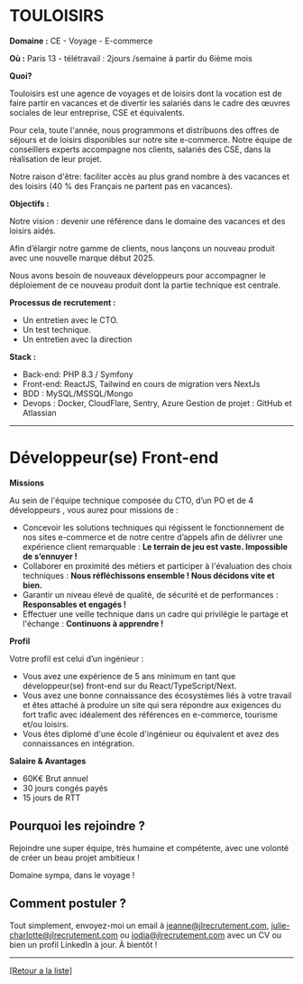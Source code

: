 #  TOULOISIRS

**Domaine :** CE - Voyage - E-commerce

**Où :** Paris 13 - télétravail : 2jours /semaine à partir du 6ième mois

**Quoi?** 

Touloisirs est une agence de voyages et de loisirs dont la vocation est de faire partir en vacances et de divertir les salariés dans le cadre des œuvres sociales de leur entreprise, CSE et équivalents.

Pour cela, toute l'année, nous programmons et distribuons des offres de séjours et de loisirs disponibles sur notre site e-commerce. Notre équipe de conseillers experts accompagne nos clients, salariés des CSE, dans la réalisation de leur projet.

Notre raison d'être: faciliter accès au plus grand nombre à des vacances et des loisirs (40 % des Français ne partent pas en vacances).

**Objectifs :**

Notre vision : devenir une référence dans le domaine des vacances et des loisirs aidés.

Afin d’élargir notre gamme de clients, nous lançons un nouveau produit avec une nouvelle marque début 2025.

Nous avons besoin de nouveaux développeurs pour accompagner le déploiement de ce nouveau produit dont la partie technique est centrale.

**Processus de recrutement :**

- Un entretien avec le CTO. 
- Un test technique.
- Un entretien avec la direction

**Stack :**

- Back-end: PHP 8.3 / Symfony
- Front-end: ReactJS, Tailwind en cours de migration vers NextJs
- BDD : MySQL/MSSQL/Mongo
- Devops : Docker, CloudFlare, Sentry, Azure Gestion de projet : GitHub et Atlassian
 
-----

# Développeur(se) Front-end

**Missions**

Au sein de l'équipe technique composée du CTO, d’un PO et de 4 développeurs , vous aurez pour missions de :

- Concevoir les solutions techniques qui régissent le fonctionnement de nos sites e-commerce et de notre centre d’appels afin de délivrer une expérience client remarquable : **Le terrain de jeu est vaste. Impossible de s’ennuyer !**
- Collaborer en proximité des métiers et participer à l'évaluation des choix techniques : **Nous réfléchissons ensemble ! Nous décidons vite et bien.**
- Garantir un niveau élevé de qualité, de sécurité et de performances : **Responsables et engagés !**
- Effectuer une veille technique dans un cadre qui privilégie le partage et l'échange : **Continuons à apprendre !**

**Profil**

Votre profil est celui d’un ingénieur :

- Vous avez une expérience de 5 ans minimum en tant que développeur(se) front-end sur du React/TypeScript/Next.
- Vous avez une bonne connaissance des écosystèmes liés à votre travail et êtes attaché à produire un site qui sera répondre aux exigences du fort trafic avec idéalement des références en e-commerce, tourisme et/ou loisirs.
- Vous êtes diplomé d'une école d'ingénieur ou équivalent et avez des connaissances en intégration.

**Salaire & Avantages**

* 60K€ Brut annuel
* 30 jours congés payés
* 15 jours de RTT

## Pourquoi les rejoindre ?

Rejoindre une super équipe, très humaine et compétente, avec une volonté de créer un beau projet ambitieux !

Domaine sympa, dans le voyage ! 

## Comment postuler ?

Tout simplement, envoyez-moi un email à jeanne@jlrecrutement.com, julie-charlotte@jlrecrutement.com ou jodia@jlrecrutement.com avec un CV ou bien un profil LinkedIn à jour. À bientôt ! 

 ----
<a href="https://github.com/jlondiche/job-board-php/blob/master/README.md">[Retour a la liste]</a>